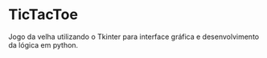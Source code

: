 # TicTacToe
Jogo da velha utilizando o Tkinter para interface gráfica e desenvolvimento da lógica em python.

